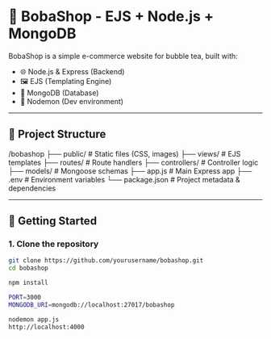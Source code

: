 # 🧋 BobaShop - EJS + Node.js + MongoDB

BobaShop is a simple e-commerce website for bubble tea, built with:

- 🌐 Node.js & Express (Backend)
- 🖼️ EJS (Templating Engine)
- 🍃 MongoDB (Database)
- 🔄 Nodemon (Dev environment)

---

## 📁 Project Structure

/bobashop ├── public/ # Static files (CSS, images) ├── views/ # EJS templates ├── routes/ # Route handlers ├── controllers/ # Controller logic ├── models/ # Mongoose schemas ├── app.js # Main Express app ├── .env # Environment variables └── package.json # Project metadata & dependencies


---

## 🚀 Getting Started

### 1. Clone the repository

```bash
git clone https://github.com/yourusername/bobashop.git
cd bobashop

npm install

PORT=3000
MONGODB_URI=mongodb://localhost:27017/bobashop

nodemon app.js
http://localhost:4000


